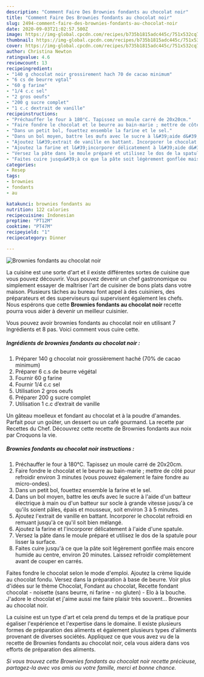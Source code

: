 ```yaml
---
description: "Comment Faire Des Brownies fondants au chocolat noir"
title: "Comment Faire Des Brownies fondants au chocolat noir"
slug: 2494-comment-faire-des-brownies-fondants-au-chocolat-noir
date: 2020-09-03T21:02:57.500Z
image: https://img-global.cpcdn.com/recipes/b735b1815adc445c/751x532cq70/brownies-fondants-au-chocolat-noir-photo-principale-de-la-recette.jpg
thumbnail: https://img-global.cpcdn.com/recipes/b735b1815adc445c/751x532cq70/brownies-fondants-au-chocolat-noir-photo-principale-de-la-recette.jpg
cover: https://img-global.cpcdn.com/recipes/b735b1815adc445c/751x532cq70/brownies-fondants-au-chocolat-noir-photo-principale-de-la-recette.jpg
author: Christina Newton
ratingvalue: 4.6
reviewcount: 13
recipeingredient:
- "140 g chocolat noir grossirement hach 70 de cacao minimum"
- "6 cs de beurre vgtal"
- "60 g farine"
- "1/4 c.c sel"
- "2 gros oeufs"
- "200 g sucre complet"
- "1 c.c dextrait de vanille"
recipeinstructions:
- "Préchauffer le four à 180°C. Tapissez un moule carré de 20x20cm."
- "Faire fondre le chocolat et le beurre au bain-marie ; mettre de côté pour refroidir environ 3 minutes (vous pouvez également le faire fondre au micro-ondes)."
- "Dans un petit bol, fouettez ensemble la farine et le sel."
- "Dans un bol moyen, battre les œufs avec le sucre à l&#39;aide d&#39;un batteur électrique à main ou d&#39;un batteur sur socle à grande vitesse jusqu&#39;à ce qu&#39;ils soient pâles, épais et mousseux, soit environ 3 à 5 minutes."
- "Ajoutez l&#39;extrait de vanille en battant. Incorporer le chocolat refroidi en remuant jusqu&#39;à ce qu&#39;il soit bien mélangé."
- "Ajoutez la farine et l&#39;incorporer délicatement à l&#39;aide d&#39;une spatule."
- "Versez la pâte dans le moule préparé et utilisez le dos de la spatule pour lisser la surface."
- "Faites cuire jusqu&#39;à ce que la pâte soit légèrement gonflée mais encore humide au centre, environ 20 minutes. Laissez refroidir complètement avant de couper en carrés."
categories:
- Resep
tags:
- brownies
- fondants
- au

katakunci: brownies fondants au 
nutrition: 122 calories
recipecuisine: Indonesian
preptime: "PT12M"
cooktime: "PT47M"
recipeyield: "1"
recipecategory: Dinner

---
```



![Brownies fondants au chocolat noir](https://img-global.cpcdn.com/recipes/b735b1815adc445c/751x532cq70/brownies-fondants-au-chocolat-noir-photo-principale-de-la-recette.jpg)

La cuisine est une sorte d'art et il existe différentes sortes de cuisine que vous pouvez découvrir. Vous pouvez devenir un chef gastronomique ou simplement essayer de maîtriser l'art de cuisiner de bons plats dans votre maison. Plusieurs tâches au bureau font appel à des cuisiniers, des préparateurs et des superviseurs qui supervisent également les chefs. Nous espérons que cette <strong> Brownies fondants au chocolat noir </strong> recette pourra vous aider à devenir un meilleur cuisinier.

<!--inarticleads1-->

Vous pouvez avoir brownies fondants au chocolat noir en utilisant 7 Ingrédients et 8 pas. Voici comment vous cuire cette.

##### Ingrédients de brownies fondants au chocolat noir :

1. Préparer 140 g chocolat noir grossièrement haché (70% de cacao minimum)
1. Préparer 6 c.s de beurre végétal
1. Fournir 60 g farine
1. Fournir 1/4 c.c sel
1. Utilisation 2 gros oeufs
1. Préparer 200 g sucre complet
1. Utilisation 1 c.c d’extrait de vanille


Un gâteau moelleux et fondant au chocolat et à la poudre d&#39;amandes. Parfait pour un goûter, un dessert ou un café gourmand. La recette par Recettes du Chef. Découvrez cette recette de Brownies fondants aux noix par Croquons la vie. 

<!--inarticleads2-->

##### Brownies fondants au chocolat noir instructions :

1. Préchauffer le four à 180°C. Tapissez un moule carré de 20x20cm.
1. Faire fondre le chocolat et le beurre au bain-marie ; mettre de côté pour refroidir environ 3 minutes (vous pouvez également le faire fondre au micro-ondes).
1. Dans un petit bol, fouettez ensemble la farine et le sel.
1. Dans un bol moyen, battre les œufs avec le sucre à l&#39;aide d&#39;un batteur électrique à main ou d&#39;un batteur sur socle à grande vitesse jusqu&#39;à ce qu&#39;ils soient pâles, épais et mousseux, soit environ 3 à 5 minutes.
1. Ajoutez l&#39;extrait de vanille en battant. Incorporer le chocolat refroidi en remuant jusqu&#39;à ce qu&#39;il soit bien mélangé.
1. Ajoutez la farine et l&#39;incorporer délicatement à l&#39;aide d&#39;une spatule.
1. Versez la pâte dans le moule préparé et utilisez le dos de la spatule pour lisser la surface.
1. Faites cuire jusqu&#39;à ce que la pâte soit légèrement gonflée mais encore humide au centre, environ 20 minutes. Laissez refroidir complètement avant de couper en carrés.


Faites fondre le chocolat selon le mode d&#39;emploi. Ajoutez la crème liquide au chocolat fondu. Versez dans la préparation à base de beurre. Voir plus d&#39;idées sur le thème Chocolat, Fondant au chocolat, Recette fondant chocolat - noisette (sans beurre, ni farine - no gluten) - Elo à la bouche. J&#39;adore le chocolat et j&#39;aime aussi me faire plaisir très souvent… Brownies au chocolat noir. 

<!--inarticleads1-->

<p>
La cuisine est un type d'art et cela prend du temps et de la pratique pour égaliser l'expérience et l'expertise dans le domaine. Il existe plusieurs formes de préparation des aliments et également plusieurs types d'aliments provenant de diverses sociétés. Appliquez ce que vous avez vu de la recette de Brownies fondants au chocolat noir, cela vous aidera dans vos efforts de préparation des aliments.
</p>

<p>
<i>Si vous trouvez cette Brownies fondants au chocolat noir recette précieuse, partagez-la avec vos amis ou votre famille, merci et bonne chance.</i>
</p>
